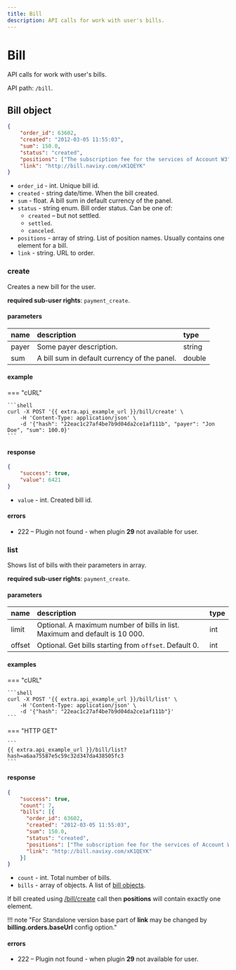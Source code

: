```yaml
---
title: Bill
description: API calls for work with user's bills.
---
```


# Bill

API calls for work with user's bills.

API path: `/bill`.

## Bill object

```json
{
    "order_id": 63602,
    "created": "2012-03-05 11:55:03",
    "sum": 150.0,
    "status": "created",
    "positions": ["The subscription fee for the services of Account W3"],
    "link": "http://bill.navixy.com/xK1QEYK"
}
```

* `order_id` - int. Unique bill id.
* `created` - string date/time. When the bill created.
* `sum` - float. A bill sum in default currency of the panel.
* `status` - string enum. Bill order status. Can be one of:
    * `created` – but not settled.
    * `settled`.
    * `canceled`.
* `positions` - array of string. List of position names. Usually contains one element for a bill.
* `link` - string. URL to order.

### create

Creates a new bill for the user. 

**required sub-user rights**: `payment_create`.

#### parameters

| name | description | type|
| :------ | :------ | :-----|
| payer | Some payer description. | string |
| sum | A bill sum in default currency of the panel. | double |

#### example

=== "cURL"

    ```shell
    curl -X POST '{{ extra.api_example_url }}/bill/create' \
        -H 'Content-Type: application/json' \ 
        -d '{"hash": "22eac1c27af4be7b9d04da2ce1af111b", "payer": "Jon Doe", "sum": 100.0}'
    ```

#### response

```json
{
    "success": true,
    "value": 6421
}
```

* `value` - int. Created bill id.

#### errors

* 222 – Plugin not found - when plugin **29** not available for user.

### list

Shows list of bills with their parameters in array. 

**required sub-user rights**: `payment_create`.

#### parameters

| name | description | type|
| :------ | :------ | :----- |
| limit | Optional. A maximum number of bills in list. Maximum and default is 10 000. | int |
| offset | Optional. Get bills starting from `offset`. Default 0. | int |

#### examples

=== "cURL"

    ```shell
    curl -X POST '{{ extra.api_example_url }}/bill/list' \
        -H 'Content-Type: application/json' \ 
        -d '{"hash": "22eac1c27af4be7b9d04da2ce1af111b"}'
    ```

=== "HTTP GET"

    ```
    {{ extra.api_example_url }}/bill/list?hash=a6aa75587e5c59c32d347da438505fc3
    ```

#### response

```json
{
    "success": true,
    "count": 7,
    "bills": [{
      "order_id": 63602,
      "created": "2012-03-05 11:55:03",
      "sum": 150.0,
      "status": "created",
      "positions": ["The subscription fee for the services of Account W3"],
      "link": "http://bill.navixy.com/xK1QEYK"
    }]
}
```

* `count` - int. Total number of bills.
* `bills` - array of objects. A list of [bill objects](#bill-object).

If bill created using [/bill/create](#create) call then **positions** will contain exactly one element.

!!! note "For Standalone version base part of **link** may be changed by **billing.orders.baseUrl** config option."

#### errors

* 222 – Plugin not found - when plugin **29** not available for user.
